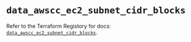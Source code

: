 # `data_awscc_ec2_subnet_cidr_blocks`

Refer to the Terraform Registory for docs: [`data_awscc_ec2_subnet_cidr_blocks`](https://registry.terraform.io/providers/hashicorp/awscc/0.70.0/docs/data-sources/ec2_subnet_cidr_blocks).
